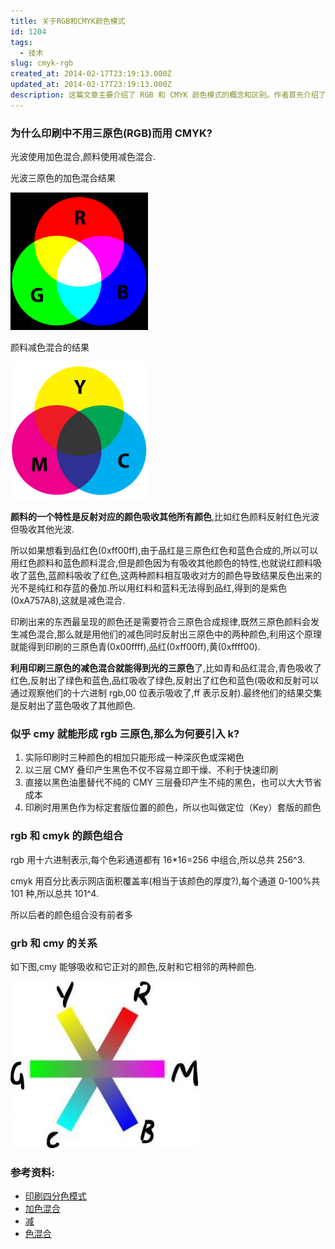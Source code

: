 ```yaml
---
title: 关于RGB和CMYK颜色模式
id: 1204
tags:
  - 技术
slug: cmyk-rgb
created_at: 2014-02-17T23:19:13.000Z
updated_at: 2014-02-17T23:19:13.000Z
description: 这篇文章主要介绍了 RGB 和 CMYK 颜色模式的概念和区别。作者首先介绍了光波和颜料的混合方式，以及 RGB 和 CMYK 颜色模式的应用场景。接着，作者详细讲解了颜料的减色混合原理，并提供了一些示例来帮助读者更好地理解。最后，作者解释了为什么在印刷中需要引入黑色（K），并提供了一些实际印刷中的例子。
---
```


### 为什么印刷中不用三原色(RGB)而用 CMYK?

光波使用加色混合,颜料使用减色混合.

光波三原色的加色混合结果

![Additive color mixing](./Image.png 'Image')

颜料减色混合的结果

![Subtractive color mixing](./Image1.png 'Image1')

<!--more-->

**颜料的一个特性是反射对应的颜色吸收其他所有颜色**,比如红色颜料反射红色光波但吸收其他光波.

所以如果想看到品红色(0xff00ff),由于品红是三原色红色和蓝色合成的,所以可以用红色颜料和蓝色颜料混合,但是颜色因为有吸收其他颜色的特性,也就说红颜料吸收了蓝色,蓝颜料吸收了红色,这两种颜料相互吸收对方的颜色导致结果反色出来的光不是纯红和存蓝的叠加.所以用红料和蓝料无法得到品红,得到的是紫色(0xA757A8),这就是减色混合.

印刷出来的东西最呈现的颜色还是需要符合三原色合成规律,既然三原色颜料会发生减色混合,那么就是用他们的减色同时反射出三原色中的两种颜色,利用这个原理就能得到印刷的三原色青(0x00ffff),品红(0xff00ff),黄(0xffff00).

**利用印刷三原色的减色混合就能得到光的三原色**了,比如青和品红混合,青色吸收了红色,反射出了绿色和蓝色,品红吸收了绿色,反射出了红色和蓝色(吸收和反射可以通过观察他们的十六进制 rgb,00 位表示吸收了,ff 表示反射).最终他们的结果交集是反射出了蓝色吸收了其他颜色.

### 似乎 cmy 就能形成 rgb 三原色,那么为何要引入 k?

1.  实际印刷时三种颜色的相加只能形成一种深灰色或深褐色
2.  以三层 CMY 叠印产生黑色不仅不容易立即干燥、不利于快速印刷
3.  直接以黑色油墨替代不纯的 CMY 三层叠印产生不纯的黑色，也可以大大节省成本
4.  印刷时用黑色作为标定套版位置的颜色，所以也叫做定位（Key）套版的颜色

### rgb 和 cmyk 的颜色组合

rgb 用十六进制表示,每个色彩通道都有 16\*16=256 中组合,所以总共 256^3.

cmyk 用百分比表示网店面积覆盖率(相当于该颜色的厚度?),每个通道 0-100%共 101 种,所以总共 101^4.

所以后者的颜色组合没有前者多

### grb 和 cmy 的关系

如下图,cmy 能够吸收和它正对的颜色,反射和它相邻的两种颜色.

![color circle](./img.jpg '色环-300x267')

### 参考资料:

- [印刷四分色模式](http://zh.wikipedia.org/wiki/%E5%8D%B0%E5%88%B7%E5%9B%9B%E5%88%86%E8%89%B2%E6%A8%A1%E5%BC%8F)
- [加色混合](http://zh.wikipedia.org/wiki/%E5%8A%A0%E8%89%B2%E6%B3%95)
- [减](http://zh.wikipedia.org/wiki/%E6%B8%9B%E8%89%B2%E6%B3%95)
- [色混合](http://zh.wikipedia.org/wiki/%E6%B8%9B%E8%89%B2%E6%B3%95)
